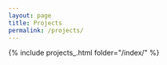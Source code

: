 ```yaml
---
layout: page
title: Projects
permalink: /projects/
---
```



[comment]: <> (please refer to _incluedes/projects_.html to add your photo)

{% include projects_.html folder="/index/" %}


[comment]: <> (please refer to _incluedes/projects_.html to add your photo)
